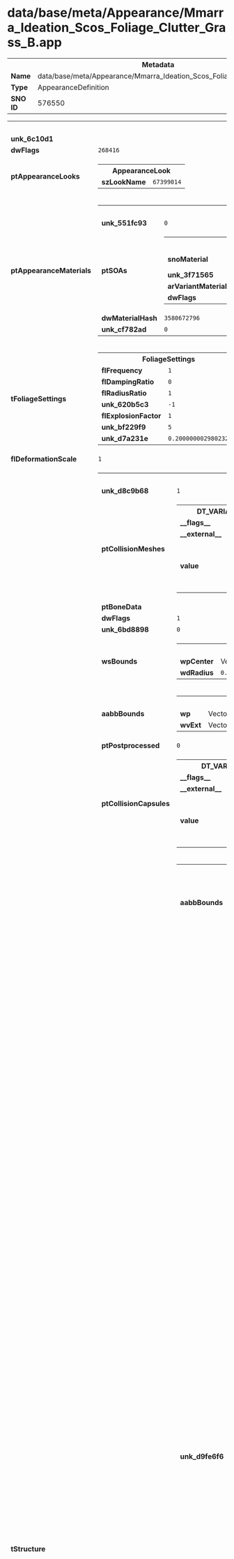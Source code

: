 <h1>data/base/meta/Appearance/Mmarra_Ideation_Scos_Foliage_Clutter_Grass_B.app</h1><table><tr><th colspan="100%">Metadata</th></tr><tr><td><b>Name</b></td><td>data/base/meta/Appearance/Mmarra_Ideation_Scos_Foliage_Clutter_Grass_B.app</td></tr><tr><td><b>Type</b></td><td>AppearanceDefinition</td></tr><tr><td><b>SNO ID</b></td><td>576550</td></tr></table>

<table><tr><th colspan="100%">Fields</th></tr><tr><td><b>unk_6c10d1</b></td><td></td></tr><tr><td><b>dwFlags</b></td><td><code>268416</code></td></tr><tr><td><b>ptAppearanceLooks</b></td><td><table><tr><th colspan="100%">AppearanceLook</th></tr><tr><td><b>szLookName</b></td><td><code>67399014</code></td></tr></table>


</td></tr><tr><td><b>ptAppearanceMaterials</b></td><td><table><tr><th colspan="100%">AppearanceMaterial</th></tr><tr><td><b>unk_551fc93</b></td><td><code>0</code></td></tr><tr><td><b>ptSOAs</b></td><td><table><tr><th colspan="100%">SubObjectAppearance</th></tr><tr><td><b>snoMaterial</b></td><td><a href="..\Material\Mmarra_Ideation_Scos_Foliage_Clutter_Grass_B (LOD0-1 Atlas).mat.md">[DT_SNO] Material: "Mmarra_Ideation_Scos_Foliage_Clutter_Grass_B (LOD0-1 Atlas)"</a></td></tr><tr><td><b>unk_3f71565</b></td><td></td></tr><tr><td><b>arVariantMaterials</b></td><td></td></tr><tr><td><b>dwFlags</b></td><td><code>3</code></td></tr></table>


</td></tr><tr><td><b>dwMaterialHash</b></td><td><code>3580672796</code></td></tr><tr><td><b>unk_cf782ad</b></td><td><code>0</code></td></tr></table>


</td></tr><tr><td><b>tFoliageSettings</b></td><td><table><tr><th colspan="100%">FoliageSettings</th></tr><tr><td><b>flFrequency</b></td><td><code>1</code></td></tr><tr><td><b>flDampingRatio</b></td><td><code>0</code></td></tr><tr><td><b>flRadiusRatio</b></td><td><code>1</code></td></tr><tr><td><b>unk_620b5c3</b></td><td><code>-1</code></td></tr><tr><td><b>flExplosionFactor</b></td><td><code>1</code></td></tr><tr><td><b>unk_bf229f9</b></td><td><code>5</code></td></tr><tr><td><b>unk_d7a231e</b></td><td><code>0.20000000298023224</code></td></tr></table>

</td></tr><tr><td><b>flDeformationScale</b></td><td><code>1</code></td></tr><tr><td><b>tStructure</b></td><td><table><tr><th colspan="100%">Structure</th></tr><tr><td><b>unk_d8c9b68</b></td><td><code>1</code></td></tr><tr><td><b>ptCollisionMeshes</b></td><td><table><tr><th colspan="100%">DT_VARIABLEARRAY</th></tr><tr><td><b>__flags__</b></td><td><code>2097152</code></td></tr><tr><td><b>__external__</b></td><td><code>true</code></td></tr><tr><td><b>value</b></td><td><table><tr><th colspan="100%">CollisionMesh</th></tr><tr><td><b>dataOffset</b></td><td><code>0</code></td></tr><tr><td><b>dataSize</b></td><td><code>0</code></td></tr></table>

</td></tr></table>

</td></tr><tr><td><b>ptBoneData</b></td><td></td></tr><tr><td><b>dwFlags</b></td><td><code>1</code></td></tr><tr><td><b>unk_6bd8898</b></td><td><code>0</code></td></tr><tr><td><b>wsBounds</b></td><td><table><tr><th colspan="100%">Sphere</th></tr><tr><td><b>wpCenter</b></td><td>Vector(0.004885, 0.065539, 0.003727)</td></tr><tr><td><b>wdRadius</b></td><td><code>0.4132152795791626</code></td></tr></table>

</td></tr><tr><td><b>aabbBounds</b></td><td><table><tr><th colspan="100%">AABB</th></tr><tr><td><b>wp</b></td><td>Vector(-0.002808, 0.004028, 0.044891)</td></tr><tr><td><b>wvExt</b></td><td>Vector(0.349243, 0.340942, 0.138947)</td></tr></table>

</td></tr><tr><td><b>ptPostprocessed</b></td><td><code>0</code></td></tr><tr><td><b>ptCollisionCapsules</b></td><td><table><tr><th colspan="100%">DT_VARIABLEARRAY</th></tr><tr><td><b>__flags__</b></td><td><code>2097152</code></td></tr><tr><td><b>__external__</b></td><td><code>true</code></td></tr><tr><td><b>value</b></td><td><table><tr><th colspan="100%">CollisionCapsule</th></tr><tr><td><b>dataSize</b></td><td><code>0</code></td></tr><tr><td><b>dataOffset</b></td><td><code>0</code></td></tr></table>

</td></tr></table>

</td></tr><tr><td><b>ptChunks</b></td><td><table><tr><th colspan="100%">GeoChunk</th></tr><tr><td><b>aabbBounds</b></td><td><table><tr><th colspan="100%">AABB</th></tr><tr><td><b>wvExt</b></td><td>Vector(0.349243, 0.340942, 0.138947)</td></tr><tr><td><b>wp</b></td><td>Vector(-0.002808, 0.004028, 0.044891)</td></tr></table>

</td></tr><tr><td><b>unk_d9fe6f6</b></td><td><table><tr><th colspan="100%">GeoSet</th></tr><tr><td><b>unk_72aae9c</b></td><td><code>30.479999542236328</code></td></tr><tr><td><b>ptSubObjects</b></td><td><table><tr><th colspan="100%">SubObject</th></tr><tr><td><b>unk_a1b71f5</b></td><td><code>-1</code></td></tr><tr><td><b>dwShaderMapOverride</b></td><td><code>4294967295</code></td></tr><tr><td><b>ptPostprocessed</b></td><td><code>0</code></td></tr><tr><td><b>dwFlags</b></td><td><code>0</code></td></tr><tr><td><b>unk_334eb2d</b></td><td><code>0</code></td></tr><tr><td><b>unk_26f39c1</b></td><td><table><tr><th colspan="100%">DT_VARIABLEARRAY</th></tr><tr><td><b>value</b></td><td><table><tr><th colspan="100%">Type_72081710</th></tr><tr><td><b>dataOffset</b></td><td><code>32</code></td></tr><tr><td><b>dataSize</b></td><td><code>208</code></td></tr></table>

</td></tr><tr><td><b>__flags__</b></td><td><code>2097152</code></td></tr><tr><td><b>__external__</b></td><td><code>true</code></td></tr></table>

</td></tr><tr><td><b>uDyesObj</b></td><td><code>0</code></td></tr><tr><td><b>unk_79283f</b></td><td><code>0</code></td></tr><tr><td><b>wpFixedPointPosOffset</b></td><td>Vector(0.000000, 0.000000, 0.000000)</td></tr><tr><td><b>unk_87b4c64</b></td><td><code>0</code></td></tr><tr><td><b>unk_eba16f</b></td><td><table><tr><th colspan="100%">DT_VARIABLEARRAY</th></tr><tr><td><b>__flags__</b></td><td><code>2097152</code></td></tr><tr><td><b>__external__</b></td><td><code>true</code></td></tr><tr><td><b>value</b></td><td><table><tr><th colspan="100%">DT_BYTE</th></tr><tr><td><b>dataSize</b></td><td><code>0</code></td></tr><tr><td><b>dataOffset</b></td><td><code>0</code></td></tr></table>

</td></tr></table>

</td></tr><tr><td><b>ptSegments</b></td><td><table><tr><th colspan="100%">SubObjectSegment</th></tr><tr><td><b>nVertOffset</b></td><td><code>0</code></td></tr><tr><td><b>nIndexCount</b></td><td><code>852</code></td></tr><tr><td><b>nIndexOffset</b></td><td><code>0</code></td></tr><tr><td><b>pBoneIDs</b></td><td></td></tr><tr><td><b>nVertCount</b></td><td><code>568</code></td></tr></table>


</td></tr><tr><td><b>wpFixedPointPosScale</b></td><td>Vector(0.000000, 0.000000, 0.000000)</td></tr><tr><td><b>tNameInfo</b></td><td><table><tr><th colspan="100%">SubObjectNameInfo</th></tr><tr><td><b>eType</b></td><td><code>0</code></td></tr><tr><td><b>unk_551fc93</b></td><td><code>0</code></td></tr><tr><td><b>unk_d9c73f4</b></td><td><code>0</code></td></tr><tr><td><b>dwDetailHash</b></td><td><code>0</code></td></tr><tr><td><b>unk_c15f7d2</b></td><td><code>0</code></td></tr><tr><td><b>unk_92fdd14</b></td><td><code>0</code></td></tr><tr><td><b>dwFlags</b></td><td><code>0</code></td></tr><tr><td><b>dwState</b></td><td><code>0</code></td></tr><tr><td><b>dwStyle</b></td><td><code>0</code></td></tr><tr><td><b>dwSlotHash</b></td><td><code>0</code></td></tr><tr><td><b>unk_b0b7d46</b></td><td><code>0</code></td></tr></table>

</td></tr><tr><td><b>dwSubObjectHash</b></td><td><code>2647028638</code></td></tr><tr><td><b>unk_a758781</b></td><td><code>0</code></td></tr><tr><td><b>unk_95f2e14</b></td><td><code>-1</code></td></tr><tr><td><b>nIndexBufferIndex</b></td><td><code>0</code></td></tr><tr><td><b>aabbBounds</b></td><td><table><tr><th colspan="100%">AABB</th></tr><tr><td><b>wp</b></td><td>Vector(-0.002808, 0.004028, 0.044891)</td></tr><tr><td><b>wvExt</b></td><td>Vector(0.349243, 0.340942, 0.138947)</td></tr></table>

</td></tr><tr><td><b>ptShapes</b></td><td><table><tr><th colspan="100%">DT_VARIABLEARRAY</th></tr><tr><td><b>__flags__</b></td><td><code>2097152</code></td></tr><tr><td><b>__external__</b></td><td><code>true</code></td></tr><tr><td><b>value</b></td><td><table><tr><th colspan="100%">CollisionShape</th></tr><tr><td><b>dataOffset</b></td><td><code>0</code></td></tr><tr><td><b>dataSize</b></td><td><code>0</code></td></tr></table>

</td></tr></table>

</td></tr><tr><td><b>ptClothData</b></td><td><table><tr><th colspan="100%">DT_VARIABLEARRAY</th></tr><tr><td><b>__external__</b></td><td><code>true</code></td></tr><tr><td><b>value</b></td><td><table><tr><th colspan="100%">ClothData</th></tr><tr><td><b>dataOffset</b></td><td><code>0</code></td></tr><tr><td><b>dataSize</b></td><td><code>0</code></td></tr></table>

</td></tr><tr><td><b>__flags__</b></td><td><code>2097152</code></td></tr></table>

</td></tr><tr><td><b>unk_d28c748</b></td><td><code>0</code></td></tr><tr><td><b>dwAbSize</b></td><td><code>0</code></td></tr><tr><td><b>nMaterialIndex</b></td><td><code>0</code></td></tr><tr><td><b>unk_45c6981</b></td><td><code>0</code></td></tr></table>


</td></tr><tr><td><b>unk_9d1d596</b></td><td></td></tr><tr><td><b>unk_79283f</b></td><td><code>0</code></td></tr><tr><td><b>unk_af1153d</b></td><td><code>0</code></td></tr></table>


</td></tr><tr><td><b>unk_4137988</b></td><td><table><tr><th colspan="100%">Type_d95af7ec</th></tr><tr><td><b>ptChunkVertices</b></td><td><table><tr><th colspan="100%">DT_VARIABLEARRAY</th></tr><tr><td><b>__flags__</b></td><td><code>4194305</code></td></tr><tr><td><b>__external__</b></td><td><code>true</code></td></tr><tr><td><b>value</b></td><td><table><tr><th colspan="100%">DT_BYTE</th></tr><tr><td><b>dataOffset</b></td><td><code>240</code></td></tr><tr><td><b>dataSize</b></td><td><code>13632</code></td></tr></table>

</td></tr></table>

</td></tr><tr><td><b>baid</b></td><td><code>-1</code></td></tr><tr><td><b>unk_4c43adc</b></td><td><code>0</code></td></tr><tr><td><b>ptVertexElems</b></td><td><table><tr><th colspan="100%">VertexElem</th></tr><tr><td><b>eSemantic</b></td><td><code>0</code></td></tr><tr><td><b>eFormat</b></td><td><code>1</code></td></tr><tr><td><b>nOffset</b></td><td><code>0</code></td></tr></table>


<table><tr><th colspan="100%">VertexElem</th></tr><tr><td><b>eSemantic</b></td><td><code>1</code></td></tr><tr><td><b>eFormat</b></td><td><code>7</code></td></tr><tr><td><b>nOffset</b></td><td><code>12</code></td></tr></table>


<table><tr><th colspan="100%">VertexElem</th></tr><tr><td><b>nOffset</b></td><td><code>16</code></td></tr><tr><td><b>eSemantic</b></td><td><code>9</code></td></tr><tr><td><b>eFormat</b></td><td><code>8</code></td></tr></table>


<table><tr><th colspan="100%">VertexElem</th></tr><tr><td><b>eSemantic</b></td><td><code>10</code></td></tr><tr><td><b>eFormat</b></td><td><code>8</code></td></tr><tr><td><b>nOffset</b></td><td><code>20</code></td></tr></table>


</td></tr><tr><td><b>wEid</b></td><td><code>-1</code></td></tr><tr><td><b>unk_aea647a</b></td><td><code>0</code>
<code>1</code>
<code>255</code>
<code>255</code>
<code>255</code>
<code>255</code>
<code>255</code>
<code>255</code>
<code>255</code>
<code>2</code>
<code>3</code>
</td></tr><tr><td><b>vbid</b></td><td><code>-1</code></td></tr><tr><td><b>fOptional</b></td><td><code>0</code></td></tr><tr><td><b>eVBFormat</b></td><td><code>15</code></td></tr><tr><td><b>dwVertStride</b></td><td><code>24</code></td></tr></table>


</td></tr><tr><td><b>unk_457dee2</b></td><td><table><tr><th colspan="100%">Type_5ebc726</th></tr><tr><td><b>ibid</b></td><td><code>-1</code></td></tr><tr><td><b>fOptional</b></td><td><code>0</code></td></tr><tr><td><b>unk_7ef82a3</b></td><td><table><tr><th colspan="100%">DT_VARIABLEARRAY</th></tr><tr><td><b>__external__</b></td><td><code>true</code></td></tr><tr><td><b>value</b></td><td><table><tr><th colspan="100%">DT_WORD</th></tr><tr><td><b>dataOffset</b></td><td><code>13872</code></td></tr><tr><td><b>dataSize</b></td><td><code>1704</code></td></tr></table>

</td></tr><tr><td><b>__flags__</b></td><td><code>4194304</code></td></tr></table>

</td></tr></table>


</td></tr><tr><td><b>unk_8c8b576</b></td><td></td></tr></table>


</td></tr><tr><td><b>ptSceneData</b></td><td></td></tr></table>

</td></tr><tr><td><b>arLookVariantMap</b></td><td></td></tr><tr><td><b>dwLookVariant</b></td><td><code>4294967295</code></td></tr><tr><td><b>unk_4f51617</b></td><td><table><tr><th colspan="100%">Type_9c9af4b3</th></tr><tr><td><b>dwType</b></td><td><code>2627400883</code></td></tr><tr><td><b>dwPad</b></td><td><code>0</code></td></tr><tr><td><b>tParams</b></td><td><table><tr><th colspan="100%">Type_3eb29877</th></tr><tr><td><b>unk_5c5414</b></td><td><code>0</code></td></tr><tr><td><b>unk_c1eed76</b></td><td><code>9</code></td></tr><tr><td><b>unk_ba61ab4</b></td><td><code>32</code></td></tr><tr><td><b>unk_d445d58</b></td><td><code>0</code>
<code>0.004419930279254913</code>
<code>0.02164890058338642</code>
<code>0.054327502846717834</code>
<code>0.08846529573202133</code>
<code>0.11307699978351593</code>
<code>0.12934400141239166</code>
<code>0.1398720145225525</code>
<code>0.14639200270175934</code>
<code>0.15000000596046448</code>
</td></tr><tr><td><b>unk_b06b705</b></td><td><code>0.5</code></td></tr><tr><td><b>unk_f62de34</b></td><td><code>1.149999976158142</code></td></tr><tr><td><b>unk_824f481</b></td><td><code>0</code>
<code>0.13930201530456543</code>
<code>0.4528690278530121</code>
<code>0.7781230211257935</code>
<code>0.9815690517425537</code>
<code>1.0020099878311157</code>
<code>0.9388551115989685</code>
<code>0.8400940299034119</code>
<code>0.7629679441452026</code>
<code>0.7400000095367432</code>
<code>0</code>
<code>0.7777779698371887</code>
<code>1.5555601119995117</code>
<code>2.333329916000366</code>
<code>3.111109972000122</code>
<code>3.888890027999878</code>
<code>4.666669845581055</code>
<code>5.444439888000488</code>
<code>6.222219944000244</code>
<code>7</code>
<code>0</code>
<code>0.32736101746559143</code>
<code>1.0642399787902832</code>
<code>1.8285900354385376</code>
<code>2.306689977645874</code>
<code>2.3547301292419434</code>
<code>2.2063100337982178</code>
<code>1.9742200374603271</code>
<code>1.7929699420928955</code>
<code>1.7390000820159912</code>
<code>0.9600000381469727</code>
<code>1.3387700319290161</code>
<code>2.166290044784546</code>
<code>3.699820041656494</code>
<code>6.015379905700684</code>
<code>8.30525016784668</code>
<code>9.918499946594238</code>
<code>10.955400466918945</code>
<code>11.607199668884277</code>
<code>12</code>
<code>0</code>
<code>0.04812220111489296</code>
<code>0.20804500579833984</code>
<code>0.5090029835700989</code>
<code>0.9912450313568115</code>
<code>1.7123398780822754</code>
<code>2.758890151977539</code>
<code>4.2704901695251465</code>
<code>6.4961700439453125</code>
<code>10</code>
<code>0</code>
<code>0.028873300179839134</code>
<code>0.12482700496912003</code>
<code>0.305402010679245</code>
<code>0.594747006893158</code>
<code>1.027400016784668</code>
<code>1.6553399562835693</code>
<code>2.562299966812134</code>
<code>3.897700071334839</code>
<code>6</code>
<code>0</code>
<code>1.1414600610733032</code>
<code>3.764319896697998</code>
<code>5.545140266418457</code>
<code>5.939450263977051</code>
<code>5.767849922180176</code>
<code>5.372920036315918</code>
<code>4.956719875335693</code>
<code>4.694089889526367</code>
<code>4.619999885559082</code>
<code>0.14000000059604645</code>
<code>0.18469999730587006</code>
<code>0.30404701828956604</code>
<code>0.6066660284996033</code>
<code>0.8006799817085266</code>
<code>0.8919960260391235</code>
<code>0.943665087223053</code>
<code>0.9743160605430603</code>
<code>0.9917380213737488</code>
<code>1</code>
<code>0</code>
<code>0.0014407800044864416</code>
<code>0.006226510275155306</code>
<code>0.015227898955345154</code>
<code>0.029644601047039032</code>
<code>0.051194801926612854</code>
<code>0.0824705958366394</code>
<code>0.1276720017194748</code>
<code>0.1943640112876892</code>
<code>0.30000001192092896</code>
<code>0</code>
<code>9.746299743652344</code>
<code>23.278499603271484</code>
<code>31.381399154663086</code>
<code>37.1781005859375</code>
<code>41.5786018371582</code>
<code>44.927398681640625</code>
<code>47.392799377441406</code>
<code>49.06549835205078</code>
<code>50</code>
</td></tr><tr><td><b>unk_aa2e6cd</b></td><td><table><tr><th colspan="100%">Type_5e641340</th></tr><tr><td><b>unk_2982e8d</b></td><td><code>0</code></td></tr><tr><td><b>fRollSpeed</b></td><td><code>0</code></td></tr><tr><td><b>unk_a31c055</b></td><td><code>0</code></td></tr><tr><td><b>unk_d58a0e0</b></td><td><code>0.5</code></td></tr><tr><td><b>unk_9b6930e</b></td><td><code>0</code>
<code>0.11804300546646118</code>
<code>0.32557201385498047</code>
<code>0.34649401903152466</code>
<code>0.3014799952507019</code>
<code>0.22360999882221222</code>
<code>0.15231701731681824</code>
<code>0.10384999960660934</code>
<code>0.07772079855203629</code>
<code>0.06981319934129715</code>
</td></tr><tr><td><b>unk_adb2ad0</b></td><td><code>0.10000000149011612</code></td></tr><tr><td><b>unk_4c6f9cb</b></td><td><code>0</code>
<code>0.00512605020776391</code>
<code>0.013698700815439224</code>
<code>0.02286529913544655</code>
<code>0.031758297234773636</code>
<code>0.03990060091018677</code>
<code>0.046928100287914276</code>
<code>0.052493199706077576</code>
<code>0.05620869994163513</code>
<code>0.05759590119123459</code>
</td></tr><tr><td><b>unk_35f98b0</b></td><td><code>0</code>
<code>0.001684279995970428</code>
<code>0.0072815902531147</code>
<code>0.01781510002911091</code>
<code>0.03469359874725342</code>
<code>0.05993190035223961</code>
<code>0.09656129777431488</code>
<code>0.14946702122688293</code>
<code>0.22736601531505585</code>
<code>0.3500000238418579</code>
</td></tr><tr><td><b>unk_3167e4b</b></td><td><code>0</code></td></tr><tr><td><b>unk_c874a5e</b></td><td><code>0</code>
<code>0</code>
<code>0</code>
<code>0</code>
<code>0</code>
<code>0</code>
<code>0</code>
<code>0</code>
<code>0</code>
<code>0</code>
</td></tr><tr><td><b>unk_289ce5b</b></td><td><code>0</code>
<code>0.0025630202144384384</code>
<code>0.006849330384284258</code>
<code>0.011432699859142303</code>
<code>0.01587909832596779</code>
<code>0.019950300455093384</code>
<code>0.023464100435376167</code>
<code>0.026246599853038788</code>
<code>0.028104400262236595</code>
<code>0.028797900304198265</code>
</td></tr></table>


<table><tr><th colspan="100%">Type_5e641340</th></tr><tr><td><b>unk_9b6930e</b></td><td><code>0</code>
<code>0.029510799795389175</code>
<code>0.08139310032129288</code>
<code>0.08662349730730057</code>
<code>0.07536999881267548</code>
<code>0.055902499705553055</code>
<code>0.03807919844985008</code>
<code>0.025962399318814278</code>
<code>0.01943020150065422</code>
<code>0.017453299835324287</code>
</td></tr><tr><td><b>fRollSpeed</b></td><td><code>0</code></td></tr><tr><td><b>unk_a31c055</b></td><td><code>0</code></td></tr><tr><td><b>unk_289ce5b</b></td><td><code>0</code>
<code>0.05902159959077835</code>
<code>0.16278602182865143</code>
<code>0.17324700951576233</code>
<code>0.15073999762535095</code>
<code>0.11180499941110611</code>
<code>0.07615839689970016</code>
<code>0.051924798637628555</code>
<code>0.03886039927601814</code>
<code>0.034906599670648575</code>
</td></tr><tr><td><b>unk_4c6f9cb</b></td><td><code>0</code>
<code>0.05902159959077835</code>
<code>0.16278602182865143</code>
<code>0.17324700951576233</code>
<code>0.15073999762535095</code>
<code>0.11180499941110611</code>
<code>0.07615839689970016</code>
<code>0.051924798637628555</code>
<code>0.03886039927601814</code>
<code>0.034906599670648575</code>
</td></tr><tr><td><b>unk_adb2ad0</b></td><td><code>1</code></td></tr><tr><td><b>unk_2982e8d</b></td><td><code>0</code></td></tr><tr><td><b>unk_3167e4b</b></td><td><code>0</code></td></tr><tr><td><b>unk_d58a0e0</b></td><td><code>0.5</code></td></tr><tr><td><b>unk_c874a5e</b></td><td><code>0</code>
<code>0</code>
<code>0</code>
<code>0</code>
<code>0</code>
<code>0</code>
<code>0</code>
<code>0</code>
<code>0</code>
<code>0</code>
</td></tr><tr><td><b>unk_35f98b0</b></td><td><code>0</code>
<code>0.00788160040974617</code>
<code>0.036264099180698395</code>
<code>0.09466610103845596</code>
<code>0.18997301161289215</code>
<code>0.3024720251560211</code>
<code>0.39309999346733093</code>
<code>0.451324999332428</code>
<code>0.48443904519081116</code>
<code>0.5</code>
</td></tr></table>


</td></tr><tr><td><b>unk_94608ec</b></td><td><code>1.6404199600219727</code></td></tr><tr><td><b>unk_a9640f2</b></td><td><code>0</code></td></tr><tr><td><b>unk_b3ec27e</b></td><td><code>0</code></td></tr><tr><td><b>unk_f327081</b></td><td><code>1.6500000953674316</code></td></tr><tr><td><b>unk_5cf80a3</b></td><td><code>0</code>
<code>0.030171480029821396</code>
<code>0.12956590950489044</code>
<code>0.1289389282464981</code>
<code>0.09984882175922394</code>
<code>0.09584009647369385</code>
<code>0.14837756752967834</code>
<code>0.3309487998485565</code>
<code>0.432008296251297</code>
<code>0.4526280164718628</code>
</td></tr><tr><td><b>unk_8866055</b></td><td><code>0</code></td></tr><tr><td><b>unk_2e7a7c5</b></td><td><code>0.30480000376701355</code></td></tr><tr><td><b>unk_210514c</b></td><td><code>-0.5</code></td></tr><tr><td><b>unk_3c133fe</b></td><td><code>0</code></td></tr><tr><td><b>unk_233b257</b></td><td><code>0.199951171875</code></td></tr><tr><td><b>unk_ddcd73</b></td><td><code>0.5</code></td></tr><tr><td><b>unk_9c2857b</b></td><td><code>0</code></td></tr><tr><td><b>unk_5d3f708</b></td><td><code>0.5</code></td></tr><tr><td><b>unk_3ee7b7</b></td><td><code>0</code>
<code>0.0004245925520081073</code>
<code>0.0013803447363898158</code>
<code>0.002371719107031822</code>
<code>0.0029918223153799772</code>
<code>0.003054126398637891</code>
<code>0.0028616273775696754</code>
<code>0.0025606066919863224</code>
<code>0.0023255266714841127</code>
<code>0.002255520084872842</code>
</td></tr><tr><td><b>unk_8866153</b></td><td><code>0</code></td></tr><tr><td><b>unk_5c5413</b></td><td><code>0</code></td></tr><tr><td><b>unk_22c4571</b></td><td>Vector(0.000000, 0.000000, 0.000000)</td></tr><tr><td><b>unk_7f97996</b></td><td><code>4</code></td></tr><tr><td><b>unk_88fa583</b></td><td><table><tr><th colspan="100%">Type_c06b59d9</th></tr><tr><td><b>unk_a9ca82f</b></td><td><code>0.30000001192092896</code></td></tr><tr><td><b>unk_a60e772</b></td><td><code>0</code>
<code>0.00970830675214529</code>
<code>0.02124154381453991</code>
<code>0.0314684696495533</code>
<code>0.0396389365196228</code>
<code>0.04516221955418587</code>
<code>0.04735098406672478</code>
<code>0.04526158794760704</code>
<code>0.037444375455379486</code>
<code>0.02120121754705906</code>
</td></tr><tr><td><b>unk_143d2e7</b></td><td><code>0</code>
<code>0.013259799219667912</code>
<code>0.06494680047035217</code>
<code>0.1629820168018341</code>
<code>0.26539599895477295</code>
<code>0.33923104405403137</code>
<code>0.3880320191383362</code>
<code>0.41961702704429626</code>
<code>0.439175009727478</code>
<code>0.45000001788139343</code>
</td></tr><tr><td><b>unk_9aba5bf</b></td><td><code>0.30000001192092896</code>
<code>0.2958560287952423</code>
<code>0.27914899587631226</code>
<code>0.24830901622772217</code>
<code>0.20539501309394836</code>
<code>0.15861700475215912</code>
<code>0.11847899854183197</code>
<code>0.09075189381837845</code>
<code>0.07586190104484558</code>
<code>0.07199999690055847</code>
</td></tr><tr><td><b>unk_92ab59f</b></td><td><code>0.699999988079071</code></td></tr><tr><td><b>fTwitch</b></td><td><code>0.75</code></td></tr></table>


<table><tr><th colspan="100%">Type_c06b59d9</th></tr><tr><td><b>unk_92ab59f</b></td><td><code>0.30000001192092896</code></td></tr><tr><td><b>fTwitch</b></td><td><code>0.75</code></td></tr><tr><td><b>unk_a9ca82f</b></td><td><code>0.30000001192092896</code></td></tr><tr><td><b>unk_a60e772</b></td><td><code>0</code>
<code>0.007949489168822765</code>
<code>0.03413759917020798</code>
<code>0.033972401171922684</code>
<code>0.02630786783993244</code>
<code>0.025251707062125206</code>
<code>0.039094261825084686</code>
<code>0.08719779551029205</code>
<code>0.11382421106100082</code>
<code>0.11925726383924484</code>
</td></tr><tr><td><b>unk_143d2e7</b></td><td><code>0</code>
<code>0</code>
<code>0</code>
<code>0</code>
<code>0</code>
<code>0</code>
<code>0</code>
<code>0</code>
<code>0</code>
<code>0</code>
</td></tr><tr><td><b>unk_9aba5bf</b></td><td><code>0.4000000059604645</code>
<code>0.3944740295410156</code>
<code>0.37219899892807007</code>
<code>0.3310779929161072</code>
<code>0.27386000752449036</code>
<code>0.2114890217781067</code>
<code>0.15797200798988342</code>
<code>0.12100300937891006</code>
<code>0.10114900767803192</code>
<code>0.09600000083446503</code>
</td></tr></table>


</td></tr><tr><td><b>unk_9938ef6</b></td><td><code>0.0010000000474974513</code></td></tr><tr><td><b>unk_c08eb6c</b></td><td><code>3</code></td></tr><tr><td><b>unk_f7ea482</b></td><td><code>0.5</code></td></tr><tr><td><b>unk_3c134fc</b></td><td><code>0</code></td></tr><tr><td><b>unk_c871110</b></td><td><code>0.22638258337974548</code></td></tr><tr><td><b>unk_420899</b></td><td><code>1</code></td></tr><tr><td><b>unk_567053e</b></td><td><code>0.4000000059604645</code></td></tr><tr><td><b>unk_ff313c4</b></td><td><code>4</code></td></tr><tr><td><b>unk_7c69197</b></td><td><code>2</code></td></tr></table>

</td></tr></table>


</td></tr><tr><td><b>unk_9a6abe3</b></td><td><code>1</code></td></tr></table>

